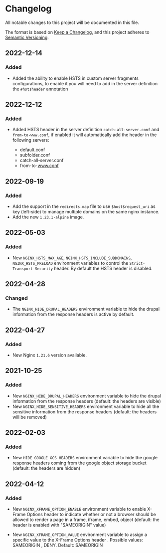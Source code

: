 # Changelog

All notable changes to this project will be documented in this file.

The format is based on [Keep a Changelog](https://keepachangelog.com/en/1.0.0/),
and this project adheres to [Semantic Versioning](https://semver.org/spec/v2.0.0.html).

## 2022-12-14

### Added

- Added the ability to enable HSTS in custom server fragments configurations, to enable it you will need to add in the server definition the `#hstsheader` annotation

## 2022-12-12

### Added

- Added HSTS header in the server definition `catch-all-server.conf` and `from-to-www.conf`, if enabled it will automatically add the header in the following servers:

  - default.conf
  - subfolder.conf
  - catch-all-server.conf
  - from-to-www.conf

## 2022-09-19

### Added

- Add the support in the `redirects.map` file to use `$host$request_uri` as key (left-side) to manage multiple domains on the same nginx instance.
- Add the new `1.23.1-alpine` image.

## 2022-05-03

### Added

- New `NGINX_HSTS_MAX_AGE`, `NGINX_HSTS_INCLUDE_SUBDOMAINS`, `NGINX_HSTS_PRELOAD` environment variables to control the `Strict-Transport-Security` header. By default the HSTS header is disabled.

## 2022-04-28

### Changed

- The `NGINX_HIDE_DRUPAL_HEADERS` environment variable to hide the drupal information from the response headers is active by default.

## 2022-04-27

### Added

- New Nginx `1.21.6` version available.

## 2021-10-25

### Added

- New `NGINX_HIDE_DRUPAL_HEADERS` environment variable to hide the drupal information from the response headers (default: the headers are visible)
- New `NGINX_HIDE_SENSITIVE_HEADERS` environment variable to hide all the sensitive information from the response headers (default: the headers will be removed)

## 2022-02-03

### Added

- New `HIDE_GOOGLE_GCS_HEADERS` environment variable to hide the google response headers coming from the google object storage bucket (default: the headers are hidden)

## 2022-04-12

### Added

- New `NGINX_XFRAME_OPTION_ENABLE` environment variable to enable X-Frame Options header to indicate whether or not a browser should be allowed to render a page in a frame, iframe, embed, object (default: the header is enabled with "SAMEORIGIN" value)

- New `NGINX_XFRAME_OPTION_VALUE` environment variable to assign a specific value to the X-Frame Options header . Possible values: SAMEORIGIN , DENY. Default: SAMEORIGIN
